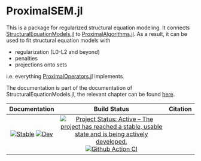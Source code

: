 # ProximalSEM.jl

This is a package for regularized structural equation modeling. It connects [StructuralEquationModels.jl](https://github.com/StructuralEquationModels/StructuralEquationModels.jl) to [ProximalAlgorithms.jl](https://github.com/JuliaFirstOrder/ProximalAlgorithms.jl). As a result, it can be used to fit structural equation models with

- regularization (L0-L2 and beyond)
- penalties
- projections onto sets

i.e. everything [ProximalOperators.jl](https://github.com/JuliaFirstOrder/ProximalOperators.jl) implements.

The documentation is part of the documentation of StructuralEquationModels.jl, the relevant chapter can be found [here](https://structuralequationmodels.github.io/StructuralEquationModels.jl/stable/tutorials/regularization/regularization/).

| **Documentation**                                                               | **Build Status**                                                                                | Citation                                                                                        |
|:-------------------------------------------------------------------------------:|:-----------------------------------------------------------------------------------------------:|:-----------------------------------------------------------------------------------------------:|
| [![Stable](https://img.shields.io/badge/docs-stable-blue.svg)](https://structuralequationmodels.github.io/StructuralEquationModels.jl/) [![Dev](https://img.shields.io/badge/docs-dev-blue.svg)](https://structuralequationmodels.github.io/StructuralEquationModels.jl/dev/) | [![Project Status: Active – The project has reached a stable, usable state and is being actively developed.](https://www.repostatus.org/badges/latest/active.svg)](https://www.repostatus.org/#active) [![Github Action CI](https://github.com/StructuralEquationModels/ProximalSEM.jl/workflows/CI/badge.svg)](https://github.com/StructuralEquationModels/ProximalSEM.jl/actions/) | |
